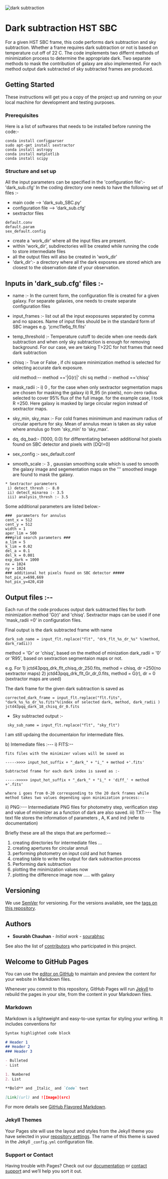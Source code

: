 ![dark subtraction](https://github.com/sourabhsc/dark_subtraction_sbc/blob/master/dark.png?raw=true)

# Dark subtraction HST SBC
For a given HST SBC frame, this code performs dark subtraction and sky subtraction. Whether a frame requires dark subtraction or not is based on temperature cut off of 22 C. The code implements two differnt methods of minimization process to determine the appropriate dark. Two separate methods to mask the contribution of galaxy are also implemented. For each method output dark subtracted of sky subtracted frames are produced. 


## Getting Started

These instructions will get you a copy of the project up and running on your local machine for development and testing purposes. 
### Prerequisites

Here is a list of softwares that needs to be installed before running the code:- 

```
conda install configparser
sudo apt-get install sextractor
conda install astropy
conda install matplotlib
conda install scipy
```


### Structure and set up

All the input parameters can be specified in the 'configuration file':- 'dark_sub.cfg'
In the coding directory one needs to have the following set of files :-

 * main code --> 'dark_sub_SBC.py'
 * configuration file --> 'dark_sub.cfg'
 * sextractor files
 ```
 default.conv
 default.param
 sex_default.config
```

* create a 'work_dir' where all the input files are present. 
* within 'work_dir', subdirectories will be created while running the code to store intermediate files
* all the output files will also be created in 'work_dir'
* 'dark_dir':- a directory where all the dark exposres are stored which are closest to the observation date of your observation.

## Inputs in 'dark_sub.cfg' files :-
* name :- In the current form, the configuration file is created for a given galaxy. For separate galaxies, one needs to create separate configuration files
* input_frames :- list out all the input exoposures separated by comma and no spaces. Name of input files should be in the standard form of SBC images e.g. 'jcmc11e6q_flt.fits'
* temp_threshold :- Temperature cutoff to decide when one needs dark subtraction and when only sky subtraction is enough for removing background. For our case, we are taking T>22C for hot frames that need dark subtraction
* chisq :- True or False , if chi square minimization method is selected for selecting accurate dark exposure.
	
	 old method:-- method =='|G(r)|'
	 chi sq methd :- method =='chisq'  
	 
* mask_radii :- i) 0 , for the case when only sextractor segmentation maps are chosen for masking the galaxy
		ii) R_95 (in pixels),  non-zero radius selected to cover 95% flux of the full image. for the example case, I took R =250. Here galaxy is masked by large circular region instead of sextractor maps.
* sky_min, sky_max :- For cold frames minimimum and maximum radius of circular aperture for sky. Mean of annulus mean is 		      taken as sky value where annulus go from 'sky_min' to 'sky_max'.
* dq, dq_bad:- (1000, 0.0) for differentiating between additional hot pixels found on SBC detector and pixels with [DQ!=0]

* sex_config :- sex_default.conf

* smooth_scale :- 3 , gaussian smoothing scale which is used to smooth the galaxy image and segementation maps on the 	'''			smoothed image are found to mask the galaxy.
```
* Sextractor parameters
 i) detect_thresh :- 8.0
 ii) detect_minarea :- 3.5
 iii) analysis_thresh :- 3.5
```

Some additional parameters are listed below:-

```
###  parameters for annulus
cent_x = 512
cent_y = 512
width = 1
aper_lim = 500 
###grid search parameters ###
a_lim = 5
k_lim = 0.02
del_a = 0.1
del_k = 0.001
exp_dark = 1000
nx = 1024 
ny = 1024 
### additional hot pixels found on SBC detector #####
hot_pix_x=698,669
hot_pix_y=420,410
```


## Output files :--
Each run of the code produces output dark subtracted files for both minimization method 'G(r)' and 'chisq'. Sextractor maps can be used if one 'mask_radii =0' in configuration files. 

   Final output is the dark subtracted frame with name 
   ```
   dark_sub_name = input_flt.replace("flt", "drk_flt_%s_dr_%s" %(method, dark_radii)) 
   ```
   method = 'Gr' or 'chisq', based on the method of minization
   dark_radii = '0' or 'R95', based on sextraction segmentaion maps or not. 
   
   e.g. For 1)  jctd43pqq_drk_flt_chisq_dr_250.fits, method = chisq, dr =250(no sextractor maps) 
            2)  jctd43pqq_drk_flt_Gr_dr_0.fits, method = G(r), dr = 0 (sextractor maps are used)
   
   The dark frame for the given dark subtraction is saved as 
   
   ```
   corrected_dark_frame = input_flt.replace("flt.fits", "dark_%s_%s_dr_%s.fits"%(index of selected dark, method, dark_radii )
   jctd43pqq_dark_18_chisq_dr_0.fits
   ```
   
   * Sky subtracted output :- 
   ```
    sky_sub_name = input_flt.replace("flt", "sky_flt")
   ```
   
I am still updaing the documentaion for intermediate files.

b) Intemediate files :---
 i) FITS:-- 

    fits files with the minimizer values will be saved as 

	----->>>> input_hot_suffix + "_dark_" + "i_" + method +'.fits'
	
	Subtracted frame for each dark index is saved as :-

	----->>>>> input_hot_suffix + "_dark_" + "i_" + 'diff_' + method +'.fits' 

	where i goes from 0-20 corresponding to the 20 dark frames while  method takes two values depending upon minimization process:--
 ii) PNG:--- 
 	Intermediatiate PNG files for photometry step, verification step and value of minimizer as a function of dark are also saved.
 iii) TXT:---
   The text file stores the information of parameters , A, K and ind (refer to documentation)


Briefly these are all the steps  that are performed:--
1) creating directories for intermediate files ... 
2) creating apertures for circular annuli
3) performing photometry on input cold and hot frames
4) creating table to write the output for dark subtraction process
5) Performing dark subtraction
6) plotting the minimization values now
7) plotting the difference image now ..... with galaxy



## Versioning

We use [SemVer](http://semver.org/) for versioning. For the versions available, see the [tags on this repository](https://github.com/your/project/tags). 

## Authors

* **Sourabh Chauhan** - *Initial work* - [sourabhsc](https://github.com/sourabhsc)

See also the list of [contributors](https://github.com/your/project/contributors) who participated in this project.







## Welcome to GitHub Pages





You can use the [editor on GitHub](https://github.com/sourabhsc/dark_subtraction_sbc/edit/gh-pages/index.md) to maintain and preview the content for your website in Markdown files.

Whenever you commit to this repository, GitHub Pages will run [Jekyll](https://jekyllrb.com/) to rebuild the pages in your site, from the content in your Markdown files.

### Markdown

Markdown is a lightweight and easy-to-use syntax for styling your writing. It includes conventions for

```markdown
Syntax highlighted code block

# Header 1
## Header 2
### Header 3

- Bulleted
- List

1. Numbered
2. List

**Bold** and _Italic_ and `Code` text

[Link](url) and ![Image](src)
```

For more details see [GitHub Flavored Markdown](https://guides.github.com/features/mastering-markdown/).

### Jekyll Themes

Your Pages site will use the layout and styles from the Jekyll theme you have selected in your [repository settings](https://github.com/sourabhsc/dark_subtraction_sbc/settings). The name of this theme is saved in the Jekyll `_config.yml` configuration file.

### Support or Contact

Having trouble with Pages? Check out our [documentation](https://docs.github.com/categories/github-pages-basics/) or [contact support](https://support.github.com/contact) and we’ll help you sort it out.
